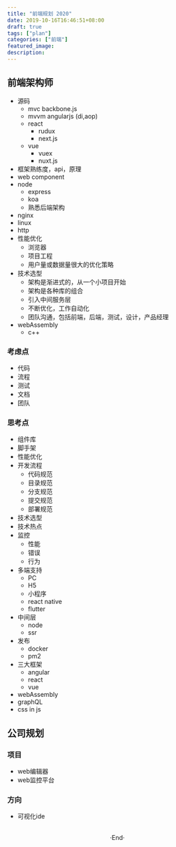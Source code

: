 ```yaml
---
title: "前端规划 2020"
date: 2019-10-16T16:46:51+08:00
draft: true
tags: ["plan"]
categories: ["前端"]
featured_image: 
description: 
---
```


## 前端架构师

- 源码 
  - mvc backbone.js
  - mvvm angularjs (di,aop)
  - react
    - rudux
    - next.js
  - vue
    - vuex
    - nuxt.js
- 框架熟练度，api，原理
- web component
- node
  - express
  - koa
  - 熟悉后端架构
- nginx
- linux
- http
- 性能优化 
  - 浏览器
  - 项目工程
  - 用户量或数据量很大的优化策略
- 技术选型
  - 架构是渐进式的，从一个小项目开始
  - 架构是各种库的组合
  - 引入中间服务层
  - 不断优化，工作自动化
  - 团队沟通，包括前端，后端，测试，设计，产品经理
- webAssembly
  - c++

### 考虑点

- 代码
- 流程
- 测试
- 文档
- 团队

### 思考点

- 组件库
- 脚手架
- 性能优化
- 开发流程
  - 代码规范
  - 目录规范
  - 分支规范
  - 提交规范
  - 部署规范
- 技术选型
- 技术热点
- 监控
  - 性能
  - 错误
  - 行为
- 多端支持
  - PC
  - H5 
  - 小程序
  - react native
  - flutter
- 中间层
  - node
  - ssr
- 发布
  - docker
  - pm2
- 三大框架
  - angular
  - react
  - vue
- webAssembly
- graphQL
- css in js

## 公司规划

### 项目

- web编辑器
- web监控平台

### 方向

- 可视化ide

<br>

<center>  ·End·  </center>